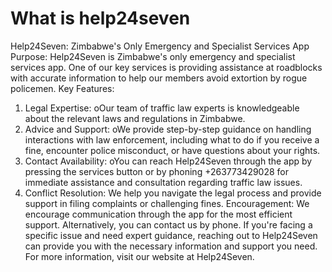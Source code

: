 # What is help24seven
Help24Seven: Zimbabwe's Only Emergency and Specialist Services App
Purpose: Help24Seven is Zimbabwe's only emergency and specialist services app. 
One of our key services is providing assistance at roadblocks with accurate information
to help our members avoid extortion by rogue policemen.
Key Features:
1. Legal Expertise:
oOur team of traffic law experts is knowledgeable about the relevant laws 
and regulations in Zimbabwe.
2. Advice and Support:
oWe provide step-by-step guidance on handling interactions with law 
enforcement, including what to do if you receive a fine, encounter police 
misconduct, or have questions about your rights.
3. Contact Availability:
oYou can reach Help24Seven through the app by pressing the services 
button or by phoning +263773429028 for immediate assistance and 
consultation regarding traffic law issues.
4. Conflict Resolution:
We help you navigate the legal process and provide support in filing 
complaints or challenging fines.
Encouragement: We encourage communication through the app for the most 
efficient support. Alternatively, you can contact us by phone.
If you're facing a specific issue and need expert guidance, reaching out to 
Help24Seven can provide you with the necessary information and support you need.
For more information, visit our website at Help24Seven.